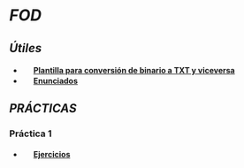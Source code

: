 # ***FOD***

## *Útiles*
* <img src="https://github.com/FortAwesome/Font-Awesome/blob/6.x/svgs/solid/file.svg" width="16" height="16"/> [**Plantilla para conversión de binario a TXT y viceversa**](https://github.com/valennaguirre/FOD/blob/main/Utiles/utiles%20(conversion%20de%20archivos).pas)
* <img src="https://github.com/FortAwesome/Font-Awesome/blob/6.x/svgs/solid/file.svg" width="16" height="16"/> [**Enunciados**](https://github.com/valennaguirre/FOD/tree/main/Enunciados)

## *PRÁCTICAS*

### **Práctica 1**

* <img src="https://github.com/FortAwesome/Font-Awesome/blob/6.x/svgs/solid/computer.svg" width="16" height="16"/> [**Ejercicios**](https://github.com/valennaguirre/FOD/tree/main/Practica%201)
